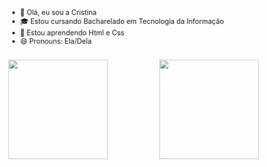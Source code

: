 - 👋 Olá, eu sou a Cristina
- 🎓 Estou cursando Bacharelado em Tecnologia da Informação
- 🌱 Estou aprendendo Html e Css
- 😄 Pronouns: Ela/Dela

##

<a href="https://github.com/Cristina-Silva15/github-readme-stats">
  <img height=200 align="left" src="https://github-readme-stats.vercel.app/api?username=Cristina-Silva15&theme=neon&locale=pt-br&show_icons=true" />
</a>
<a href="https://github.com/Cristina-Silva15/convoychat">
  <img height=200 align="right" src="https://github-readme-stats.vercel.app/api/top-langs?username=Cristina-Silva15&layout=compact&langs_count=8&card_width=320&theme=neon&locale=pt-br" />
</a>




<!---
Cristina-Silva15/Cristina-Silva15 is a ✨ special ✨ repository because its `README.md` (this file) appears on your GitHub profile.
You can click the Preview link to take a look at your changes.
--->

